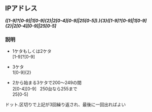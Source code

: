 ## IPアドレス  
***([1-9]?[0-9]|1[0-9]{2}|2[0-4][0-9]|25[0-5])\.){3}([1-9]?[0-9]|1[0-9]{2}|2[0-4][0-9]|25[0-5]***  
  
### 説明  
- 1ケタもしくは2ケタ  
[1-9]?[0-9]   

- 3ケタ  
1[0-9]{2}   

- 2から始まる3ケタで200～249の間  
2[0-4][0-9]  
250台なら255まで  
25[0-5]  

ドット.区切りで上記が3回繰り返され、最後に一回出ればよい  
